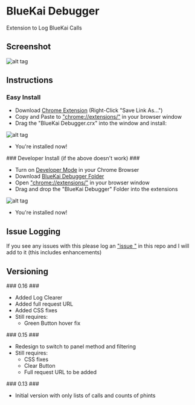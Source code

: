 # BlueKai Debugger
Extension to Log BlueKai Calls

## Screenshot ##

![alt tag](https://s24.postimg.org/5w8b55q5x/Screen_Shot_2017_01_15_at_22_04_38.png)

## Instructions ##

### Easy Install ###

- Download [Chrome Extension](BlueKai%20Debugger.crx) (Right-Click "Save Link As...")
- Copy and Paste to ["chrome://extensions/"](chrome://extensions//) in your browser window
- Drag the "BlueKai Debugger.crx" into the window and install:

![alt tag](https://s24.postimg.org/63f33c0px/Screen_Shot_2017_01_08_at_22_10_39.png)

- You're installed now!

### Developer Install (if the above doesn't work) ###

- Turn on [Developer Mode](https://developer.chrome.com/extensions/faq#faq-dev-01) in your Chrome Browser 
- Download [BlueKai Debugger Folder](BlueKai%20Debugger)
- Open ["chrome://extensions/"](chrome://extensions//) in your browser window
- Drag and drop the "BlueKai Debugger" Folder into the extensions

![alt tag](https://s30.postimg.org/snsyizc9d/Screen_Shot_2017_01_15_at_17_49_57.png)

- You're installed now!

## Issue Logging ##

If you see any issues with this please log an ["issue "](https://github.com/bluekaisec/bluekai_chrome_extension/issues) in this repo and I will add to it (this includes enhancements)

## Versioning ##

### 0.16 ###

- Added Log Clearer
- Added full request URL
- Added CSS fixes
- Still requires:
	- Green Button hover fix
	
### 0.15 ###

- Redesign to switch to panel method and filtering
- Still requires:
	- CSS fixes
	- Clear Button
	- Full request URL to be added

### 0.13 ###

- Initial version with only lists of calls and counts of phints


